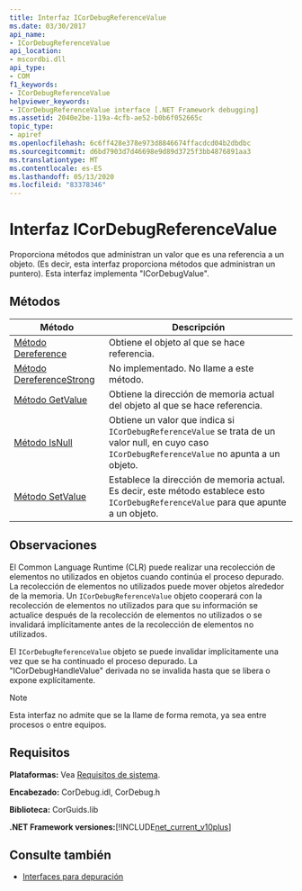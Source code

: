 ```yaml
---
title: Interfaz ICorDebugReferenceValue
ms.date: 03/30/2017
api_name:
- ICorDebugReferenceValue
api_location:
- mscordbi.dll
api_type:
- COM
f1_keywords:
- ICorDebugReferenceValue
helpviewer_keywords:
- ICorDebugReferenceValue interface [.NET Framework debugging]
ms.assetid: 2040e2be-119a-4cfb-ae52-b0b6f052665c
topic_type:
- apiref
ms.openlocfilehash: 6c6ff428e378e973d8846674ffacdcd04b2dbdbc
ms.sourcegitcommit: d6bd7903d7d46698e9d89d3725f3bb4876891aa3
ms.translationtype: MT
ms.contentlocale: es-ES
ms.lasthandoff: 05/13/2020
ms.locfileid: "83378346"
---
```

# <a name="icordebugreferencevalue-interface"></a>Interfaz ICorDebugReferenceValue
Proporciona métodos que administran un valor que es una referencia a un objeto. (Es decir, esta interfaz proporciona métodos que administran un puntero). Esta interfaz implementa "ICorDebugValue".  
  
## <a name="methods"></a>Métodos  
  
|Método|Descripción|  
|------------|-----------------|  
|[Método Dereference](icordebugreferencevalue-dereference-method.md)|Obtiene el objeto al que se hace referencia.|  
|[Método DereferenceStrong](icordebugreferencevalue-dereferencestrong-method.md)|No implementado. No llame a este método.|  
|[Método GetValue](icordebugreferencevalue-getvalue-method.md)|Obtiene la dirección de memoria actual del objeto al que se hace referencia.|  
|[Método IsNull](icordebugreferencevalue-isnull-method.md)|Obtiene un valor que indica si `ICorDebugReferenceValue` se trata de un valor null, en cuyo caso `ICorDebugReferenceValue` no apunta a un objeto.|  
|[Método SetValue](icordebugreferencevalue-setvalue-method.md)|Establece la dirección de memoria actual. Es decir, este método establece esto `ICorDebugReferenceValue` para que apunte a un objeto.|  
  
## <a name="remarks"></a>Observaciones  
 El Common Language Runtime (CLR) puede realizar una recolección de elementos no utilizados en objetos cuando continúa el proceso depurado. La recolección de elementos no utilizados puede mover objetos alrededor de la memoria. Un `ICorDebugReferenceValue` objeto cooperará con la recolección de elementos no utilizados para que su información se actualice después de la recolección de elementos no utilizados o se invalidará implícitamente antes de la recolección de elementos no utilizados.  
  
 El `ICorDebugReferenceValue` objeto se puede invalidar implícitamente una vez que se ha continuado el proceso depurado. La "ICorDebugHandleValue" derivada no se invalida hasta que se libera o expone explícitamente.  
  
> [!NOTE]
> Esta interfaz no admite que se la llame de forma remota, ya sea entre procesos o entre equipos.  
  
## <a name="requirements"></a>Requisitos  
 **Plataformas:** Vea [Requisitos de sistema](../../get-started/system-requirements.md).  
  
 **Encabezado:** CorDebug.idl, CorDebug.h  
  
 **Biblioteca:** CorGuids.lib  
  
 **.NET Framework versiones:**[!INCLUDE[net_current_v10plus](../../../../includes/net-current-v10plus-md.md)]  
  
## <a name="see-also"></a>Consulte también

- [Interfaces para depuración](debugging-interfaces.md)
